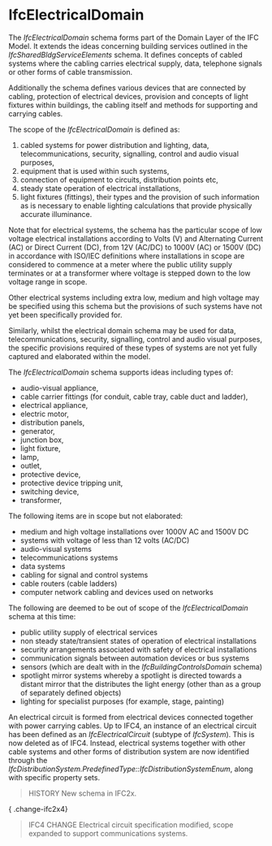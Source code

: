 IfcElectricalDomain
===================

The _IfcElectricalDomain_ schema forms part of the Domain Layer of the IFC Model. It extends the ideas concerning building services outlined in the _IfcSharedBldgServiceElements_ schema. It defines concepts of cabled systems where the cabling carries electrical supply, data, telephone signals or other forms of cable transmission.

Additionally the schema defines various devices that are connected by cabling, protection of electrical devices, provision and concepts of light fixtures within buildings, the cabling itself and methods for supporting and carrying cables.

The scope of the _IfcElectricalDomain_ is defined as:

1. cabled systems for power distribution and lighting, data, telecommunications, security, signalling, control and audio visual purposes,
2. equipment that is used within such systems,
3. connection of equipment to circuits, distribution points etc,
4. steady state operation of electrical installations,
5. light fixtures (fittings), their types and the provision of such information as is necessary to enable lighting calculations that provide physically accurate illuminance.

Note that for electrical systems, the schema has the particular scope of low voltage electrical installations according to Volts (V) and Alternating Current (AC) or Direct Current (DC), from 12V (AC/DC) to 1000V (AC) or 1500V (DC) in accordance with ISO/IEC definitions where installations in scope are considered to commence at a meter where the public utility supply terminates or at a transformer where voltage is stepped down to the low voltage range in scope.

Other electrical systems including extra low, medium and high voltage may be specified using this schema but the provisions of such systems have not yet been specifically provided for.

Similarly, whilst the electrical domain schema may be used for data, telecommunications, security, signalling, control and audio visual purposes, the specific provisions required of these types of systems are not yet fully captured and elaborated within the model.

The _IfcElectricalDomain_ schema supports ideas including types of:

* audio-visual appliance,
* cable carrier fittings (for conduit, cable tray, cable duct and ladder),
* electrical appliance,
* electric motor,
* distribution panels,
* generator,
* junction box,
* light fixture,
* lamp,
* outlet,
* protective device,
* protective device tripping unit,
* switching device,
* transformer,

The following items are in scope but not elaborated:

* medium and high voltage installations over 1000V AC and 1500V DC
* systems with voltage of less than 12 volts (AC/DC)
* audio-visual systems
* telecommunications systems
* data systems
* cabling for signal and control systems
* cable routers (cable ladders)
* computer network cabling and devices used on networks

The following are deemed to be out of scope of the _IfcElectricalDomain_ schema at this time:

* public utility supply of electrical services
* non steady state/transient states of operation of electrical installations
* security arrangements associated with safety of electrical installations
* communication signals between automation devices or bus systems
* sensors (which are dealt with in the _IfcBuildingControlsDomain_ schema)
* spotlight mirror systems whereby a spotlight is directed towards a distant mirror that the distributes the light energy (other than as a group of separately defined objects)
* lighting for specialist purposes (for example, stage, painting)

An electrical circuit is formed from electrical devices connected together with power carrying cables. Up to IFC4, an instance of an electrical circuit has been defined as an _IfcElectricalCircuit_ (subtype of _IfcSystem_). This is now deleted as of IFC4. Instead, electrical systems together with other cable systems and other forms of distribution system are now identified through the _IfcDistributionSystem.PredefinedType::IfcDistributionSystemEnum_, along with specific property sets.

> HISTORY New schema in IFC2x.

{ .change-ifc2x4}
> IFC4 CHANGE Electrical circuit specification modified, scope expanded to support communications systems.
